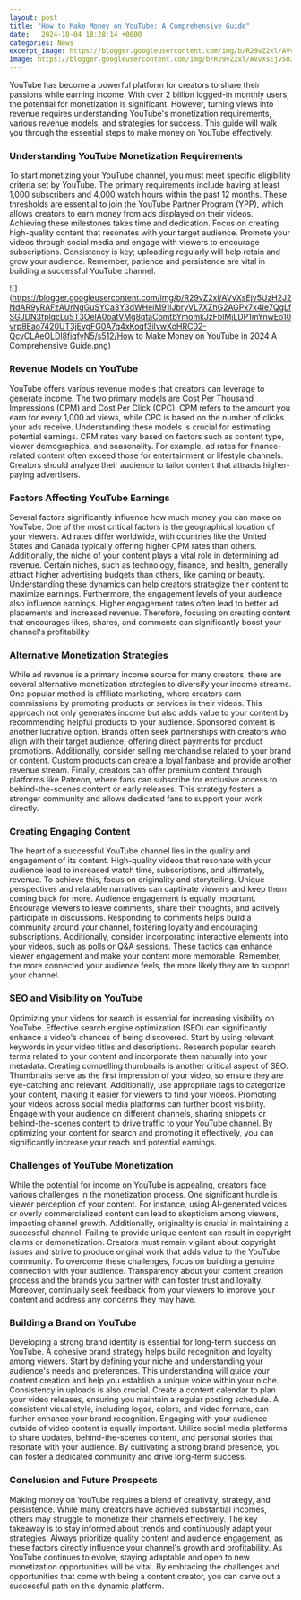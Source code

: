 ```yaml
---
layout: post
title: "How to Make Money on YouTube: A Comprehensive Guide"
date:   2024-10-04 18:28:14 +0000
categories: News
excerpt_image: https://blogger.googleusercontent.com/img/b/R29vZ2xl/AVvXsEjv5UzH2J2NdAR9yRAFzAUrNgGuSYCa3Y3dWHeiM91lJbryVL7XZhG2AGPx7x4Ie7QgLfSGJDN3fplqcLuST3OelA0oatVMg8qtaComtbYmomkJzFblMjLDP1mYnwEo10vrp8Eao7420UT3jEvgFG0A7g4xKoqf3iIvwXoHRC02-QcvCLAeOLDl8fiqfyN5/s512/How to Make Money on YouTube in 2024 A Comprehensive Guide.png
image: https://blogger.googleusercontent.com/img/b/R29vZ2xl/AVvXsEjv5UzH2J2NdAR9yRAFzAUrNgGuSYCa3Y3dWHeiM91lJbryVL7XZhG2AGPx7x4Ie7QgLfSGJDN3fplqcLuST3OelA0oatVMg8qtaComtbYmomkJzFblMjLDP1mYnwEo10vrp8Eao7420UT3jEvgFG0A7g4xKoqf3iIvwXoHRC02-QcvCLAeOLDl8fiqfyN5/s512/How to Make Money on YouTube in 2024 A Comprehensive Guide.png
---
```


YouTube has become a powerful platform for creators to share their passions while earning income. With over 2 billion logged-in monthly users, the potential for monetization is significant. However, turning views into revenue requires understanding YouTube's monetization requirements, various revenue models, and strategies for success. This guide will walk you through the essential steps to make money on YouTube effectively.
### Understanding YouTube Monetization Requirements
To start monetizing your YouTube channel, you must meet specific eligibility criteria set by YouTube. The primary requirements include having at least 1,000 subscribers and 4,000 watch hours within the past 12 months. These thresholds are essential to join the YouTube Partner Program (YPP), which allows creators to earn money from ads displayed on their videos. 
Achieving these milestones takes time and dedication. Focus on creating high-quality content that resonates with your target audience. Promote your videos through social media and engage with viewers to encourage subscriptions. Consistency is key; uploading regularly will help retain and grow your audience. Remember, patience and persistence are vital in building a successful YouTube channel.

![](https://blogger.googleusercontent.com/img/b/R29vZ2xl/AVvXsEjv5UzH2J2NdAR9yRAFzAUrNgGuSYCa3Y3dWHeiM91lJbryVL7XZhG2AGPx7x4Ie7QgLfSGJDN3fplqcLuST3OelA0oatVMg8qtaComtbYmomkJzFblMjLDP1mYnwEo10vrp8Eao7420UT3jEvgFG0A7g4xKoqf3iIvwXoHRC02-QcvCLAeOLDl8fiqfyN5/s512/How to Make Money on YouTube in 2024 A Comprehensive Guide.png)
### Revenue Models on YouTube
YouTube offers various revenue models that creators can leverage to generate income. The two primary models are Cost Per Thousand Impressions (CPM) and Cost Per Click (CPC). CPM refers to the amount you earn for every 1,000 ad views, while CPC is based on the number of clicks your ads receive. 
Understanding these models is crucial for estimating potential earnings. CPM rates vary based on factors such as content type, viewer demographics, and seasonality. For example, ad rates for finance-related content often exceed those for entertainment or lifestyle channels. Creators should analyze their audience to tailor content that attracts higher-paying advertisers. 
### Factors Affecting YouTube Earnings
Several factors significantly influence how much money you can make on YouTube. One of the most critical factors is the geographical location of your viewers. Ad rates differ worldwide, with countries like the United States and Canada typically offering higher CPM rates than others. 
Additionally, the niche of your content plays a vital role in determining ad revenue. Certain niches, such as technology, finance, and health, generally attract higher advertising budgets than others, like gaming or beauty. Understanding these dynamics can help creators strategize their content to maximize earnings. 
Furthermore, the engagement levels of your audience also influence earnings. Higher engagement rates often lead to better ad placements and increased revenue. Therefore, focusing on creating content that encourages likes, shares, and comments can significantly boost your channel's profitability.
### Alternative Monetization Strategies
While ad revenue is a primary income source for many creators, there are several alternative monetization strategies to diversify your income streams. One popular method is affiliate marketing, where creators earn commissions by promoting products or services in their videos. This approach not only generates income but also adds value to your content by recommending helpful products to your audience.
Sponsored content is another lucrative option. Brands often seek partnerships with creators who align with their target audience, offering direct payments for product promotions. Additionally, consider selling merchandise related to your brand or content. Custom products can create a loyal fanbase and provide another revenue stream.
Finally, creators can offer premium content through platforms like Patreon, where fans can subscribe for exclusive access to behind-the-scenes content or early releases. This strategy fosters a stronger community and allows dedicated fans to support your work directly.
### Creating Engaging Content
The heart of a successful YouTube channel lies in the quality and engagement of its content. High-quality videos that resonate with your audience lead to increased watch time, subscriptions, and ultimately, revenue. To achieve this, focus on originality and storytelling. Unique perspectives and relatable narratives can captivate viewers and keep them coming back for more.
Audience engagement is equally important. Encourage viewers to leave comments, share their thoughts, and actively participate in discussions. Responding to comments helps build a community around your channel, fostering loyalty and encouraging subscriptions. 
Additionally, consider incorporating interactive elements into your videos, such as polls or Q&A sessions. These tactics can enhance viewer engagement and make your content more memorable. Remember, the more connected your audience feels, the more likely they are to support your channel.
### SEO and Visibility on YouTube
Optimizing your videos for search is essential for increasing visibility on YouTube. Effective search engine optimization (SEO) can significantly enhance a video's chances of being discovered. Start by using relevant keywords in your video titles and descriptions. Research popular search terms related to your content and incorporate them naturally into your metadata.
Creating compelling thumbnails is another critical aspect of SEO. Thumbnails serve as the first impression of your video, so ensure they are eye-catching and relevant. Additionally, use appropriate tags to categorize your content, making it easier for viewers to find your videos.
Promoting your videos across social media platforms can further boost visibility. Engage with your audience on different channels, sharing snippets or behind-the-scenes content to drive traffic to your YouTube channel. By optimizing your content for search and promoting it effectively, you can significantly increase your reach and potential earnings.
### Challenges of YouTube Monetization
While the potential for income on YouTube is appealing, creators face various challenges in the monetization process. One significant hurdle is viewer perception of your content. For instance, using AI-generated voices or overly commercialized content can lead to skepticism among viewers, impacting channel growth.
Additionally, originality is crucial in maintaining a successful channel. Failing to provide unique content can result in copyright claims or demonetization. Creators must remain vigilant about copyright issues and strive to produce original work that adds value to the YouTube community.
To overcome these challenges, focus on building a genuine connection with your audience. Transparency about your content creation process and the brands you partner with can foster trust and loyalty. Moreover, continually seek feedback from your viewers to improve your content and address any concerns they may have.
### Building a Brand on YouTube
Developing a strong brand identity is essential for long-term success on YouTube. A cohesive brand strategy helps build recognition and loyalty among viewers. Start by defining your niche and understanding your audience's needs and preferences. This understanding will guide your content creation and help you establish a unique voice within your niche.
Consistency in uploads is also crucial. Create a content calendar to plan your video releases, ensuring you maintain a regular posting schedule. A consistent visual style, including logos, colors, and video formats, can further enhance your brand recognition.
Engaging with your audience outside of video content is equally important. Utilize social media platforms to share updates, behind-the-scenes content, and personal stories that resonate with your audience. By cultivating a strong brand presence, you can foster a dedicated community and drive long-term success.
### Conclusion and Future Prospects
Making money on YouTube requires a blend of creativity, strategy, and persistence. While many creators have achieved substantial incomes, others may struggle to monetize their channels effectively. The key takeaway is to stay informed about trends and continuously adapt your strategies.
Always prioritize quality content and audience engagement, as these factors directly influence your channel's growth and profitability. As YouTube continues to evolve, staying adaptable and open to new monetization opportunities will be vital. By embracing the challenges and opportunities that come with being a content creator, you can carve out a successful path on this dynamic platform.